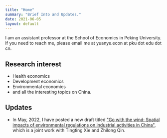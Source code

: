 ```yaml
---
title: "Home"
summary: "Brief Into and Updates."
date: 2021-06-05
layout: default
---
```


I am an assistant professor at the School of Economics in Peking University. If you need to reach me, please email me at yuanye.econ at pku dot edu dot cn.

## Research interest
- Health economics
- Development economics
- Environmental economics
- and all the interesting topics on China.

## Updates

- In May, 2022, I have posted a new draft titled ["Go with the wind: Spatial impacts of environmental regulations on industrial activities in China"](https://www.researchgate.net/publication/360926909_Go_with_the_Wind_Spatial_Impacts_of_Environmental_Regulations_on_Industrial_Activities_in_China), which is a joint work with Tingting Xie and Zhilong Qin.

